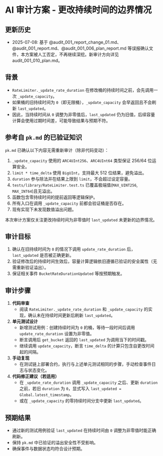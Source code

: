 # AI 审计方案 - 更改持续时间的边界情况
## 更新历史
- 2025-07-08: 基于 @audit_001_report_change_01.md、@audit_001_report.md、@audit_001_006_plan_report.md 等误报确认文件，本方案被人工否定，不再继续深挖。新审计方向详见 audit_001_010_plan.md。

## 背景
- `RateLimiter._update_rate_duration` 在修改桶的持续时间之前，会先调用一次 `_update_capacity`。
- 如果桶的旧持续时间为 `0`（即无限桶），`_update_capacity` 会早返回且不会刷新 `last_updated`。
- 因此，当持续时间从 `0` 调整为非零值后，`last_updated` 仍为旧值，后续容量计算会使用过期时间差，可能导致结果与预期不符。

## 参考自 `pk.md` 的已验证知识
`pk.md` 已确认以下内容无需重新审计（除非代码变动）：
1. `_update_capacity` 使用的 `ARC4UInt256`、`ARC4UInt64` 类型保证 256/64 位运算安全。
2. `limit * time_delta` 使用 `BigUInt`，支持最大 512 位结果，避免溢出。
3. `duration` 参与除法并在结果上限到 `limit`，不会超过设定容量。
4. `tests/library/RateLimiter.test.ts` 已覆盖极端值(`MAX_UINT256`, `MAX_INT64`)且无溢出。
5. 函数包含零持续时间的提前返回等逻辑保护。
6. 所有入口在调用 `_update_capacity` 前都会验证桶是否存在。
7. 现有实现下未发现数值溢出问题。

本次审计方案仅关注更改持续时间为非零值时 `last_updated` 未更新的边界情况。

## 审计目标
1. 确认在旧持续时间为 `0` 的情况下调用 `update_rate_duration` 后，`last_updated` 是否被正确更新。
2. 验证修改后的持续时间生效后，容量计算逻辑依旧遵循已验证的安全属性（无需重新验证溢出）。
3. 保证相关事件 `BucketRateDurationUpdated` 等按预期触发。

## 审计步骤
1. **代码审查**
   - 阅读 `RateLimiter._update_rate_duration` 和 `_update_capacity` 的实现，确认未在持续时间更新后刷新 `last_updated`。
2. **单元测试设计**
   - 新增测试用例：创建持续时间为 `0` 的桶，等待一段时间后调用 `update_rate_duration` 设置为非零值。
   - 断言调用后 `get_bucket` 返回的 `last_updated` 为调用当下的时间戳。
   - 继续调用 `update_capacity`，断言 `time_delta` 的计算只包含自更改时间起的间隔。
3. **手动复现**
   - 在测试链上部署合约，执行与上述单元测试相同的步骤，手动检查事件日志与状态变化。
4. **代码修正建议（若适用）**
   - 在 `_update_rate_duration` 调用 `_update_capacity` 之后、更新 `duration` 之前，若旧 `duration` 为 `0`，显式写入 `last_updated = Global.latest_timestamp`。
   - 或在 `_update_capacity` 的零持续时间分支中更新 `last_updated`。

## 预期结果
- 通过新的测试用例验证 `last_updated` 在持续时间由 `0` 调整为非零值时能正确刷新。
- 保持 `pk.md` 中已验证的溢出安全性不受影响。
- 确保事件与数据状态均符合设计预期。

